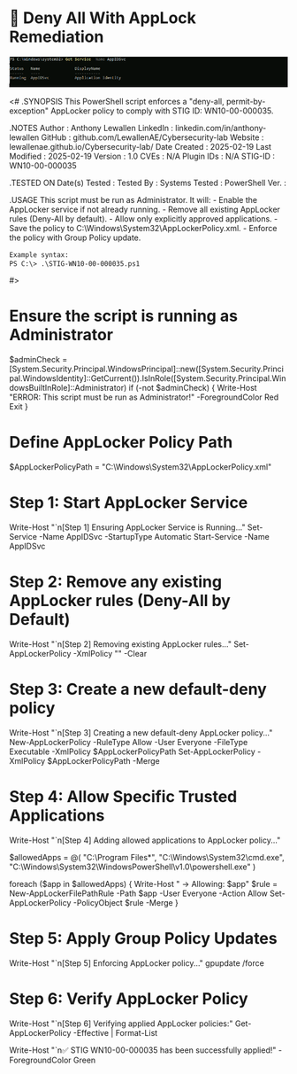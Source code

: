 # 🚫 **Deny All With AppLock Remediation** 

![Capture 1](screenshots/DenyAll/DenyAll02.png)

<#
.SYNOPSIS
    This PowerShell script enforces a "deny-all, permit-by-exception" AppLocker policy to comply with STIG ID: WN10-00-000035.

.NOTES
    Author          : Anthony Lewallen
    LinkedIn        : linkedin.com/in/anthony-lewallen
    GitHub          : github.com/LewallenAE/Cybersecurity-lab
    Website         : lewallenae.github.io/Cybersecurity-lab/
    Date Created    : 2025-02-19
    Last Modified   : 2025-02-19
    Version         : 1.0
    CVEs            : N/A
    Plugin IDs      : N/A
    STIG-ID         : WN10-00-000035

.TESTED ON
    Date(s) Tested  : 
    Tested By       : 
    Systems Tested  : 
    PowerShell Ver. : 

.USAGE
    This script must be run as Administrator.
    It will:
    - Enable the AppLocker service if not already running.
    - Remove all existing AppLocker rules (Deny-All by default).
    - Allow only explicitly approved applications.
    - Save the policy to C:\Windows\System32\AppLockerPolicy.xml.
    - Enforce the policy with Group Policy update.

    Example syntax:
    PS C:\> .\STIG-WN10-00-000035.ps1 
#>

# Ensure the script is running as Administrator
$adminCheck = [System.Security.Principal.WindowsPrincipal]::new([System.Security.Principal.WindowsIdentity]::GetCurrent()).IsInRole([System.Security.Principal.WindowsBuiltInRole]::Administrator)
if (-not $adminCheck) {
    Write-Host "ERROR: This script must be run as Administrator!" -ForegroundColor Red
    Exit
}

# Define AppLocker Policy Path
$AppLockerPolicyPath = "C:\Windows\System32\AppLockerPolicy.xml"

# Step 1: Start AppLocker Service
Write-Host "`n[Step 1] Ensuring AppLocker Service is Running..."
Set-Service -Name AppIDSvc -StartupType Automatic
Start-Service -Name AppIDSvc

# Step 2: Remove any existing AppLocker rules (Deny-All by Default)
Write-Host "`n[Step 2] Removing existing AppLocker rules..."
Set-AppLockerPolicy -XmlPolicy "<AppLockerPolicy Version='1'></AppLockerPolicy>" -Clear

# Step 3: Create a new default-deny policy
Write-Host "`n[Step 3] Creating a new default-deny AppLocker policy..."
New-AppLockerPolicy -RuleType Allow -User Everyone -FileType Executable -XmlPolicy $AppLockerPolicyPath
Set-AppLockerPolicy -XmlPolicy $AppLockerPolicyPath -Merge

# Step 4: Allow Specific Trusted Applications
Write-Host "`n[Step 4] Adding allowed applications to AppLocker policy..."

$allowedApps = @(
    "C:\Program Files\*",
    "C:\Windows\System32\cmd.exe",
    "C:\Windows\System32\WindowsPowerShell\v1.0\powershell.exe"
)

foreach ($app in $allowedApps) {
    Write-Host "   → Allowing: $app"
    $rule = New-AppLockerFilePathRule -Path $app -User Everyone -Action Allow
    Set-AppLockerPolicy -PolicyObject $rule -Merge
}

# Step 5: Apply Group Policy Updates
Write-Host "`n[Step 5] Enforcing AppLocker policy..."
gpupdate /force

# Step 6: Verify AppLocker Policy
Write-Host "`n[Step 6] Verifying applied AppLocker policies:"
Get-AppLockerPolicy -Effective | Format-List

Write-Host "`n✅ STIG WN10-00-000035 has been successfully applied!" -ForegroundColor Green
